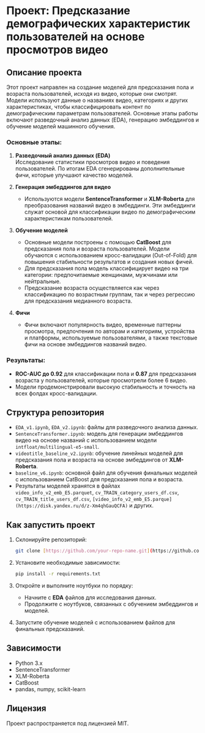 # Проект: Предсказание демографических характеристик пользователей на основе просмотров видео

## Описание проекта

Этот проект направлен на создание моделей для предсказания пола и возраста пользователей, исходя из видео, которые они смотрят. Модели используют данные о названиях видео, категориях и других характеристиках, чтобы классифицировать контент по демографическим параметрам пользователей. Основные этапы работы включают разведочный анализ данных (EDA), генерацию эмбеддингов и обучение моделей машинного обучения.

### Основные этапы:
1. **Разведочный анализ данных (EDA)**  
   Исследование статистики просмотров видео и поведения пользователей. По итогам EDA сгенерированы дополнительные фичи, которые улучшают качество моделей.

2. **Генерация эмбеддингов для видео**  
   - Используются модели **SentenceTransformer** и **XLM-Roberta** для преобразования названий видео в эмбеддинги. Эти эмбеддинги служат основой для классификации видео по демографическим характеристикам пользователей.

3. **Обучение моделей**  
   - Основные модели построены с помощью **CatBoost** для предсказания пола и возраста пользователей. Модели обучаются с использованием кросс-валидации (Out-of-Fold) для повышения стабильности результатов и создания новых фичей.
   - Для предсказания пола модель классифицирует видео на три категории: предпочитаемые женщинами, мужчинами или нейтральные.
   - Предсказание возраста осуществляется как через классификацию по возрастным группам, так и через регрессию для предсказания медианного возраста.

4. **Фичи**  
   - Фичи включают популярность видео, временные паттерны просмотра, предпочтения по авторам и категориям, устройства и платформы, используемые пользователями, а также текстовые фичи на основе эмбеддингов названий видео.

### Результаты:
- **ROC-AUC до 0.92** для классификации пола и **0.87** для предсказания возраста у пользователей, которые просмотрели более 6 видео.
- Модели продемонстрировали высокую стабильность и точность на всех фолдах кросс-валидации.

## Структура репозитория

- `EDA_v1.ipynb`, `EDA_v2.ipynb`: файлы для разведочного анализа данных.
- `SentenceTransformer.ipynb`: модель для генерации эмбеддингов видео на основе названий с использованием модели `intfloat/multilingual-e5-small`.
- `videotitle_baseline_v2.ipynb`: обучение линейных моделей для предсказания пола и возраста на основе эмбеддингов от **XLM-Roberta**.
- `baseline_v6.ipynb`: основной файл для обучения финальных моделей с использованием CatBoost для предсказания пола и возраста.
- Результаты моделей хранятся в файлах `video_info_v2_emb_E5.parquet`, `cv_TRAIN_category_users_df.csv`, `cv_TRAIN_title_users_df.csv`, ```[video_info_v2_emb_E5.parque](https://disk.yandex.ru/d/z-Xm4qhGauQCFA)``` и других.


## Как запустить проект

1. Склонируйте репозиторий:
   ```bash
   git clone [https://github.com/your-repo-name.git](https://github.com/DimkKozhem/Skripka_CP)
   ```
   
2. Установите необходимые зависимости:
   ```bash
   pip install -r requirements.txt
   ```

3. Откройте и выполните ноутбуки по порядку:
   - Начните с **EDA** файлов для исследования данных.
   - Продолжите с ноутбуков, связанных с обучением эмбеддингов и моделей.

4. Запустите обучение моделей с использованием файлов 
для финальных предсказаний.

## Зависимости

- Python 3.x
- SentenceTransformer
- XLM-Roberta
- CatBoost
- pandas, numpy, scikit-learn

## Лицензия

Проект распространяется под лицензией MIT.
